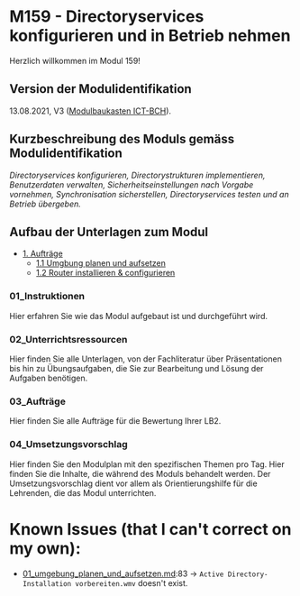 # M159 - Directoryservices konfigurieren und in Betrieb nehmen
Herzlich willkommen im Modul 159! 

## Version der Modulidentifikation
13.08.2021, V3 ([Modulbaukasten ICT-BCH](https://www.modulbaukasten.ch/module/159/3/de-DE?title=Directoryservices-konfigurieren-und-in-Betrieb-nehmen)).

## Kurzbeschreibung des Moduls gemäss Modulidentifikation
*Directoryservices konfigurieren, Directorystrukturen implementieren, Benutzerdaten verwalten, Sicherheitseinstellungen nach Vorgabe vornehmen, Synchronisation sicherstellen, Directoryservices testen und an Betrieb übergeben.*

## Aufbau der Unterlagen zum Modul
- [1. Aufträge](./01_aufträge/README.md)
    - [1.1 Umgbung planen und aufsetzen](./01_aufträge/01_umgebung_planen_und_aufsetzen.md)
    - [1.2 Router installieren & configurieren](./01_aufträge/02_router-aufsetzen.md)
    
### 01_Instruktionen
Hier erfahren Sie wie das Modul aufgebaut ist und durchgeführt wird.

### 02_Unterrichtsressourcen
Hier finden Sie alle Unterlagen, von der Fachliteratur über Präsentationen bis hin zu Übungsaufgaben, die Sie zur Bearbeitung und Lösung der Aufgaben benötigen. 

### 03_Aufträge
Hier finden Sie alle Aufträge für die Bewertung Ihrer LB2.

### 04_Umsetzungsvorschlag
Hier finden Sie den Modulplan mit den spezifischen Themen pro Tag. Hier finden Sie die Inhalte, die während des Moduls behandelt werden. Der Umsetzungsvorschlag dient vor allem als Orientierungshilfe für die Lehrenden, die das Modul unterrichten.


# Known Issues (that I can't correct on my own):
* [01_umgebung_planen_und_aufsetzen.md](/01_aufträge/01_umgebung_planen_und_aufsetzen.md):83 -> `Active Directory-Installation vorbereiten.wmv` doesn't exist.